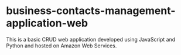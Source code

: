 # business-contacts-management-application-web

This is a basic CRUD web application developed using JavaScript and Python and hosted on Amazon Web Services.
